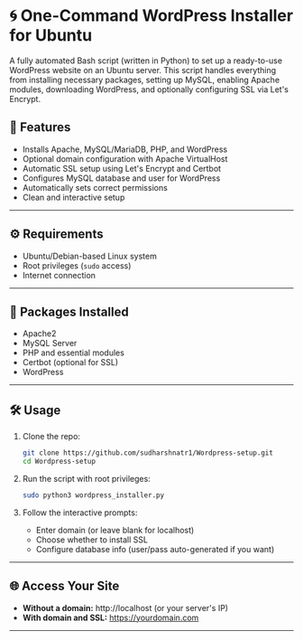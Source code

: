 # 🌀 One-Command WordPress Installer for Ubuntu

A fully automated Bash script (written in Python) to set up a ready-to-use WordPress website on an Ubuntu server. This script handles everything from installing necessary packages, setting up MySQL, enabling Apache modules, downloading WordPress, and optionally configuring SSL via Let's Encrypt.

## 🚀 Features

- Installs Apache, MySQL/MariaDB, PHP, and WordPress
- Optional domain configuration with Apache VirtualHost
- Automatic SSL setup using Let's Encrypt and Certbot
- Configures MySQL database and user for WordPress
- Automatically sets correct permissions
- Clean and interactive setup

---

## ⚙️ Requirements

- Ubuntu/Debian-based Linux system
- Root privileges (`sudo` access)
- Internet connection

---

## 🧰 Packages Installed

- Apache2
- MySQL Server
- PHP and essential modules
- Certbot (optional for SSL)
- WordPress

---

## 🛠️ Usage

1. Clone the repo:
    ```bash
    git clone https://github.com/sudharshnatr1/Wordpress-setup.git
    cd Wordpress-setup
    ```
2. Run the script with root privileges:
    ```bash
    sudo python3 wordpress_installer.py
    ```

4. Follow the interactive prompts:
   - Enter domain (or leave blank for localhost)
   - Choose whether to install SSL
   - Configure database info (user/pass auto-generated if you want)

---

## 🌐 Access Your Site

- **Without a domain:** http://localhost (or your server's IP)
- **With domain and SSL:** https://yourdomain.com

---

